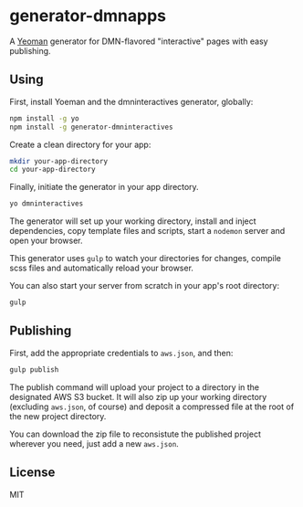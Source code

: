 # generator-dmnapps 

A [Yeoman](http://yeoman.io) generator for DMN-flavored "interactive" pages with easy publishing.

## Using 

First, install Yoeman and the dmninteractives generator, globally:

```bash
npm install -g yo
npm install -g generator-dmninteractives
```

Create a clean directory for your app:

```bash
mkdir your-app-directory
cd your-app-directory
```

Finally, initiate the generator in your app directory.

```bash
yo dmninteractives
```

The generator will set up your working directory, install and inject dependencies, copy template files and scripts, start a `nodemon` server and open your browser.

This generator uses `gulp` to watch your directories for changes, compile scss files and automatically reload your browser.

You can also start your server from scratch in your app's root directory:

```bash
gulp
```


## Publishing

First, add the appropriate credentials to `aws.json`, and then:

```bash
gulp publish
```

The publish command will upload your project to a directory in the designated AWS S3 bucket. It will also zip up your working directory (excluding `aws.json`, of course) and deposit a compressed file at the root of the new project directory.

You can download the zip file to reconsistute the published project wherever you need, just add a new `aws.json`.

## License

MIT

